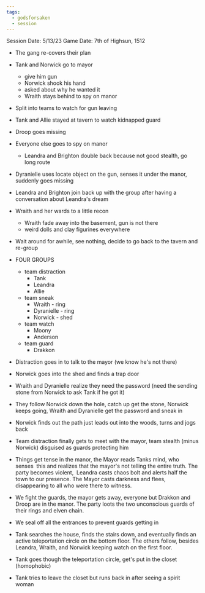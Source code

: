 ```yaml
---
tags:
  - godsforsaken
  - session
---
```

Session Date: 5/13/23
Game Date: 7th of Highsun, 1512

- The gang re-covers their plan
- Tank and Norwick go to mayor
	- give him gun
	- Norwick shook his hand
	- asked about why he wanted it
	- Wraith stays behind to spy on manor
- Split into teams to watch for gun leaving
- Tank and Allie stayed at tavern to watch kidnapped guard
- Droop goes missing
- Everyone else goes to spy on manor
	- Leandra and Brighton double back because not good stealth, go long route
- Dyranielle uses locate object on the gun, senses it under the manor, suddenly goes missing
- Leandra and Brighton join back up with the group after having a conversation about Leandra's dream
- Wraith and her wards to a little recon
	- Wraith fade away into the basement, gun is not there
	- weird dolls and clay figurines everywhere
- Wait around for awhile, see nothing, decide to go back to the tavern and re-group

- FOUR GROUPS
	- team distraction
		- Tank
		- Leandra
		- Allie
	- team sneak
		- Wraith - ring
		- Dyranielle - ring
		- Norwick - shed
	- team watch
		- Moony
		- Anderson
	- team guard
		- Drakkon

- Distraction goes in to talk to the mayor (we know he's not there)
- Norwick goes into the shed and finds a trap door
- Wraith and Dyranielle realize they need the password (need the sending stone from Norwick to ask Tank if he got it)
- They follow Norwick down the hole, catch up get the stone, Norwick keeps going, Wraith and Dyranielle get the password and sneak in
- Norwick finds out the path just leads out into the woods, turns and jogs back

- Team distraction finally gets to meet with the mayor, team stealth (minus Norwick) disguised as guards protecting him
- Things get tense in the manor, the Mayor reads Tanks mind, who senses  this and realizes that the mayor's not telling the entire truth. The party becomes violent,  Leandra casts chaos bolt and alerts half the town to our presence. The Mayor casts darkness and flees, disappearing to all who were there to witness.
- We fight the guards, the mayor gets away, everyone but Drakkon and Droop are in the manor. The party loots the two unconscious guards of their rings and elven chain.
- We seal off all the entrances to prevent guards getting in
- Tank searches the house, finds the stairs down, and eventually finds an active teleportation circle on the bottom floor. The others follow, besides Leandra, Wraith, and Norwick keeping watch on the first floor.
- Tank goes though the teleportation circle, get's put in the closet (homophobic)
- Tank tries to leave the closet but runs back in after seeing a spirit woman
